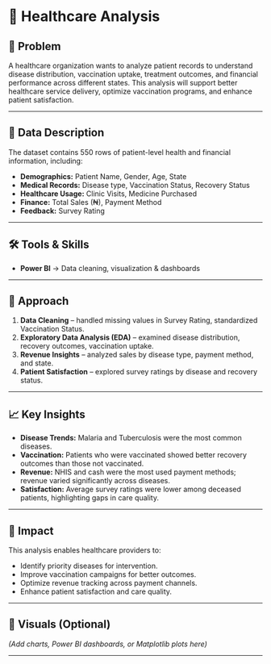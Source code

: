 # 🏥 Healthcare Analysis  

## 📌 Problem  
A healthcare organization wants to analyze patient records to understand disease distribution, vaccination uptake, treatment outcomes, and financial performance across different states. This analysis will support better healthcare service delivery, optimize vaccination programs, and enhance patient satisfaction.  

---

## 📂 Data Description  
The dataset contains 550 rows of patient-level health and financial information, including:  
- **Demographics:** Patient Name, Gender, Age, State  
- **Medical Records:** Disease type, Vaccination Status, Recovery Status  
- **Healthcare Usage:** Clinic Visits, Medicine Purchased  
- **Finance:** Total Sales (₦), Payment Method  
- **Feedback:** Survey Rating  

---

## 🛠️ Tools & Skills  
- **Power BI** → Data cleaning, visualization & dashboards  
---

## 🔎 Approach  
1. **Data Cleaning** – handled missing values in Survey Rating, standardized Vaccination Status.  
2. **Exploratory Data Analysis (EDA)** – examined disease distribution, recovery outcomes, vaccination uptake.  
3. **Revenue Insights** – analyzed sales by disease type, payment method, and state.  
4. **Patient Satisfaction** – explored survey ratings by disease and recovery status.  

---

## 📈 Key Insights  
- **Disease Trends:** Malaria and Tuberculosis were the most common diseases.  
- **Vaccination:** Patients who were vaccinated showed better recovery outcomes than those not vaccinated.  
- **Revenue:** NHIS and cash were the most used payment methods; revenue varied significantly across diseases.  
- **Satisfaction:** Average survey ratings were lower among deceased patients, highlighting gaps in care quality.  

---

## 🎯 Impact  
This analysis enables healthcare providers to:  
- Identify priority diseases for intervention.  
- Improve vaccination campaigns for better outcomes.  
- Optimize revenue tracking across payment channels.  
- Enhance patient satisfaction and care quality.  

---

## 📸 Visuals (Optional)  
*(Add charts, Power BI dashboards, or Matplotlib plots here)*  

---
